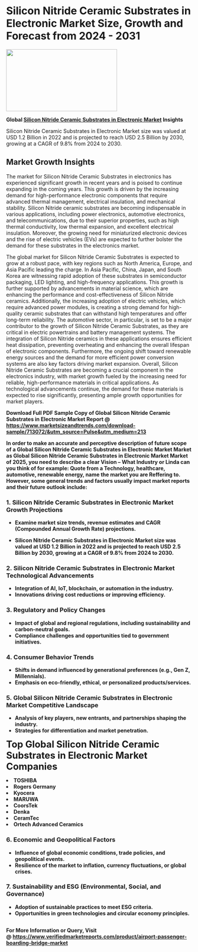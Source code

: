 <H1>Silicon Nitride Ceramic Substrates in Electronic Market Size, Growth and Forecast from 2024 - 2031</H1><img class="aligncenter size-medium wp-image-584254" src="https://thirdeyenews.in/wp-content/uploads/2024/09/Global-Market-Research-300x168.jpeg" alt="" width="300" height="168" /><p><strong>Global&nbsp;<a href="https://www.marketsizeandtrends.com/download-sample/713072/&amp;utm_source=Pulse&amp;utm_medium=213">Silicon Nitride Ceramic Substrates in Electronic Market</a> Insights</strong></p><p>Silicon Nitride Ceramic Substrates in Electronic Market size was valued at USD 1.2 Billion in 2022 and is projected to reach USD 2.5 Billion by 2030, growing at a CAGR of 9.8% from 2024 to 2030.</p><p><h2>Market Growth Insights</h2> <p>The market for Silicon Nitride Ceramic Substrates in electronics has experienced significant growth in recent years and is poised to continue expanding in the coming years. This growth is driven by the increasing demand for high-performance electronic components that require advanced thermal management, electrical insulation, and mechanical stability. Silicon Nitride ceramic substrates are becoming indispensable in various applications, including power electronics, automotive electronics, and telecommunications, due to their superior properties, such as high thermal conductivity, low thermal expansion, and excellent electrical insulation. Moreover, the growing need for miniaturized electronic devices and the rise of electric vehicles (EVs) are expected to further bolster the demand for these substrates in the electronics market.</p> <p><strong></strong></p> <p>The global market for Silicon Nitride Ceramic Substrates is expected to grow at a robust pace, with key regions such as North America, Europe, and Asia Pacific leading the charge. In Asia Pacific, China, Japan, and South Korea are witnessing rapid adoption of these substrates in semiconductor packaging, LED lighting, and high-frequency applications. This growth is further supported by advancements in material science, which are enhancing the performance and cost-effectiveness of Silicon Nitride ceramics. Additionally, the increasing adoption of electric vehicles, which require advanced power modules, is creating a strong demand for high-quality ceramic substrates that can withstand high temperatures and offer long-term reliability. The automotive sector, in particular, is set to be a major contributor to the growth of Silicon Nitride Ceramic Substrates, as they are critical in electric powertrains and battery management systems. The integration of Silicon Nitride ceramics in these applications ensures efficient heat dissipation, preventing overheating and enhancing the overall lifespan of electronic components. Furthermore, the ongoing shift toward renewable energy sources and the demand for more efficient power conversion systems are also key factors driving market expansion. Overall, Silicon Nitride Ceramic Substrates are becoming a crucial component in the electronics industry, with market growth fueled by the increasing need for reliable, high-performance materials in critical applications. As technological advancements continue, the demand for these materials is expected to rise significantly, presenting ample growth opportunities for market players. <p><strong></p><p><span class=""><strong>Download Full PDF Sample Copy of Global Silicon Nitride Ceramic Substrates in Electronic Market Report</strong> @ <a href="https://www.marketsizeandtrends.com/download-sample/713072/&amp;utm_source=Pulse&amp;utm_medium=213" target="_blank">https://www.marketsizeandtrends.com/download-sample/713072/&amp;utm_source=Pulse&amp;utm_medium=213</a></span></p><p>In order to make an accurate and perceptive description of future scope of a Global&nbsp;Silicon Nitride Ceramic Substrates in Electronic Market Market as Global&nbsp;Silicon Nitride Ceramic Substrates in Electronic Market Market of 2025, you need to describe a clear Vision &ndash; What Industry or Linda can you think of for example: Quote from a Technology, healthcare, automotive, renewable energy, name the market you are Reffering to. However, some general trends and factors usually impact market reports and their future outlook include:</p><h3>1.&nbsp;<strong>Silicon Nitride Ceramic Substrates in Electronic Market Growth Projections</strong></h3><ul><li>Examine market size trends, revenue estimates and CAGR (Compounded Annual Growth Rate) projections.</li><li><p>Silicon Nitride Ceramic Substrates in Electronic Market size was valued at USD 1.2 Billion in 2022 and is projected to reach USD 2.5 Billion by 2030, growing at a CAGR of 9.8% from 2024 to 2030.</p></li></ul><h3>2.&nbsp;<strong>Silicon Nitride Ceramic Substrates in Electronic Market Technological Advancements</strong></h3><ul><li>Integration of AI, IoT, blockchain, or automation in the industry.</li><li>Innovations driving cost reductions or improving efficiency.</li></ul><h3>3.&nbsp;<strong>Regulatory and Policy Changes</strong></h3><ul><li>Impact of global and regional regulations, including sustainability and carbon-neutral goals.</li><li>Compliance challenges and opportunities tied to government initiatives.</li></ul><h3>4.&nbsp;<strong>Consumer Behavior Trends</strong></h3><ul><li>Shifts in demand influenced by generational preferences (e.g., Gen Z, Millennials).</li><li>Emphasis on eco-friendly, ethical, or personalized products/services.</li></ul><h3>5.&nbsp;<strong>Global Silicon Nitride Ceramic Substrates in Electronic Market Competitive Landscape</strong></h3><ul><li>Analysis of key players, new entrants, and partnerships shaping the industry.</li><li>Strategies for differentiation and market penetration.</li></ul><p data-pm-slice="1 1 []"><span style="color: inherit; font-family: inherit; font-size: 25px;">Top Global Silicon Nitride Ceramic Substrates in Electronic Market Companies</span></p><div class="" data-test-id=""><p><li>TOSHIBA</li><li> Rogers Germany</li><li> Kyocera</li><li> MARUWA</li><li> CoorsTek</li><li> Denka</li><li> CeramTec</li><li> Ortech Advanced Ceramics</li></p></div><h3>6.&nbsp;<strong>Economic and Geopolitical Factors</strong></h3><ul><li>Influence of global economic conditions, trade policies, and geopolitical events.</li><li>Resilience of the market to inflation, currency fluctuations, or global crises.</li></ul><h3>7.&nbsp;<strong>Sustainability and ESG (Environmental, Social, and Governance)</strong></h3><ul><li>Adoption of sustainable practices to meet ESG criteria.</li><li>Opportunities in green technologies and circular economy principles.</li></ul><h2><strong style="font-size: 14px;">For More Information or Query, Visit @&nbsp;</strong><a style="background-color: #ffffff; font-size: 14px;" href="https://www.marketsizeandtrends.com/report/silicon-nitride-ceramic-substrates-in-electronic-market/" target="_blank">https://www.verifiedmarketreports.com/product/airport-passenger-boarding-bridge-market</a></h2>
